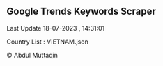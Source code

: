 

## Google Trends Keywords Scraper 
 
Last Update 18-07-2023 , 14:31:01

Country List :
VIETNAM.json



© Abdul Muttaqin 
